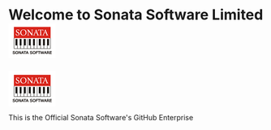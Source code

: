 # Welcome to Sonata Software Limited ![Sonata Software Limited](sonata-logo.png)

<!-- <img src="![Sonata Software Limited](sonata-logo.png)" align="right"
     alt="Sonata Software Limited" width="150" height="50"> -->

<div style="display: flex; align-items: center;">
  <img src="sonata-logo.png" alt="your-image-alt-text" style="margin-right: 10px;"> <align="right">
</div>


This is the Official Sonata Software's GitHub Enterprise